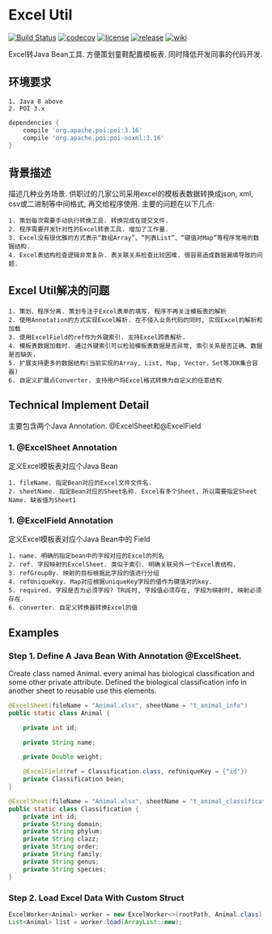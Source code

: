 # Excel Util

[![Build Status](https://travis-ci.org/TinyZzh/ExcelUtil.svg?branch=master)](https://travis-ci.org/TinyZzh/ExcelUtil)
[![codecov](https://codecov.io/gh/TinyZzh/ExcelUtil/branch/master/graph/badge.svg)](https://codecov.io/gh/TinyZzh/ExcelUtil)
[![license](https://img.shields.io/github/license/TinyZzh/ExcelUtil.svg)](https://github.com/TinyZzh/ExcelUtil)
[![release](https://img.shields.io/github/release/TinyZzh/ExcelUtil.svg)](https://github.com/TinyZzh/ExcelUtil/releases/latest)
[![wiki](https://img.shields.io/badge/Docs-Wiki-green.svg)](https://github.com/TinyZzh/ExcelUtil/wiki)

Excel转Java Bean工具. 方便策划童鞋配置模板表. 同时降低开发同事的代码开发.

## 环境要求

    1. Java 8 above
    2. POI 3.x
```groovy
dependencies {
    compile 'org.apache.poi:poi:3.16'
    compile 'org.apache.poi:poi-ooxml:3.16'
}
```         

## 背景描述
描述几种业务场景.
供职过的几家公司采用excel的模板表数据转换成json, xml, csv或二进制等中间格式, 再交给程序使用. 主要的问题在以下几点: 

    1. 策划每次需要手动执行转换工具. 转换完成在提交文件. 
    2. 程序需要开发针对性的Excel转表工具. 增加了工作量. 
    3. Excel没有很优雅的方式表示“数组Array”、“列表List”、“键值对Map”等程序常用的数据结构.
    4. Excel表结构检查逻辑非常复杂. 表关联关系检查比较困难. 很容易造成数据漏填导致的问题.

## Excel Util解决的问题
    1. 策划、程序分离. 策划专注于Excel表单的填写. 程序不再关注模板表的解析
    2. 使用Annotation的方式实现Excel解析. 在不侵入业务代码的同时, 实现Excel的解析和加载
    3. 使用ExcelField的ref作为外键索引. 支持Excel跨表解析. 
    4. 模板表数据加载时. 通过外键索引可以检验模板表数据是否异常, 索引关系是否正确、数据是否缺失.
    5. 扩展支持更多的数据结构(当前实现的Array, List, Map, Vector，Set等JDK集合容器)
    6. 自定义扩展点Converter. 支持用户将Excel格式转换为自定义的任意结构

## Technical Implement Detail

主要包含两个Java Annotation. @ExcelSheet和@ExcelField

### 1. @ExcelSheet Annotation
定义Excel模板表对应个Java Bean

    1. fileName. 指定Bean对应的Excel文件文件名.
    2. sheetName. 指定Bean对应的Sheet名称. Excel有多个Sheet, 所以需要指定Sheet Name. 缺省值为Sheet1

### 1. @ExcelField Annotation
定义Excel模板表对应个Java Bean中的 Field

    1. name. 明确的指定bean中的字段对应的Excel的列名
    2. ref. 字段映射的ExcelSheet. 类似于索引. 明确关联另外一个Excel表结构.
    3. refGroupBy. 映射的目标根据此字段的值进行分组
    4. refUniqueKey. Map对应根据uniqueKey字段的值作为键值对的key.
    5. required. 字段是否为必须字段? TRUE时, 字段值必须存在, 字段为映射时, 映射必须存在.
    6. converter. 自定义转换器转换Excel的值


## Examples

### Step 1. Define A Java Bean With Annotation @ExcelSheet. 
Create class named Animal. every animal has biological classification and some other private attribute.
Defined the biological classification info in another sheet to reusable use this elements.
```java
@ExcelSheet(fileName = "Animal.xlsx", sheetName = "t_animal_info")
public static class Animal {

    private int id;

    private String name;

    private Double weight;

    @ExcelField(ref = Classification.class, refUniqueKey = {"id"})
    private Classification bean;
}

@ExcelSheet(fileName = "Animal.xlsx", sheetName = "t_animal_classification")
public static class Classification {
    private int id;
    private String domain;
    private String phylum;
    private String clazz;
    private String order;
    private String family;
    private String genus;
    private String species;
}
```
### Step 2. Load Excel Data With Custom Struct

```java
ExcelWorker<Animal> worker = new ExcelWorker<>(rootPath, Animal.class);
List<Animal> list = worker.load(ArrayList::new);
```